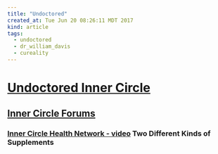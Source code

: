```yaml
---
title: "Undoctored"
created_at: Tue Jun 20 08:26:11 MDT 2017
kind: article
tags:
  - undoctored
  - dr_william_davis
  - cureality
---
```


<h1>
  <a href="https://innercircle.undoctored.com/" target="_blank">Undoctored Inner Circle</a>
</h1>

<h2>
  <a href="https://innercircle.undoctored.com/forum/" target="_blank">Inner Circle Forums</a>
</h2>

<h3>
  <a href="https://innercircle.undoctored.com/video/two-different-kinds-of-supplements-" target="_blank">Inner Circle Health Network - video</a>
  Two Different Kinds of Supplements
</h3>

<!--
html boilerplate
<a href="" target="_blank"></a>
<a name=""></a>
<img src="" width="400px">
<ul>
  <li></li>
</ul>
<pre>
</pre>
<pre><code>
</code></pre>
<math xmlns='http://www.w3.org/1998/Math/MathML' display='block'>
</math>
-->
